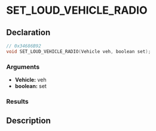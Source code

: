 # SET_LOUD_VEHICLE_RADIO

## Declaration
```cpp
// 0x34686B92
void SET_LOUD_VEHICLE_RADIO(Vehicle veh, boolean set);
```

### Arguments
- **Vehicle:** veh
- **boolean:** set

### Results

## Description
